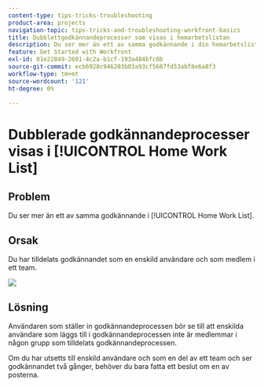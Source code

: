 ```yaml
---
content-type: tips-tricks-troubleshooting
product-area: projects
navigation-topic: tips-tricks-and-troubleshooting-workfront-basics
title: Dubblettgodkännandeprocesser som visas i hemarbetslistan
description: Du ser mer än ett av samma godkännande i din hemarbetslista.
feature: Get Started with Workfront
exl-id: 01e22849-2601-4c2a-b1cf-193a484bfc0b
source-git-commit: ecb6928c946203b03a93cf5687fd53abf8e6a8f3
workflow-type: tm+mt
source-wordcount: '121'
ht-degree: 0%

---
```


# Dubblerade godkännandeprocesser visas i [!UICONTROL Home Work List]

## Problem

Du ser mer än ett av samma godkännande i [!UICONTROL Home Work List].

## Orsak

Du har tilldelats godkännandet som en enskild användare och som medlem i ett team.

![](assets/stages-approval-350x208.png)

## Lösning

Användaren som ställer in godkännandeprocessen bör se till att enskilda användare som läggs till i godkännandeprocessen inte är medlemmar i någon grupp som tilldelats godkännandeprocessen.

Om du har utsetts till enskild användare och som en del av ett team och ser godkännandet två gånger, behöver du bara fatta ett beslut om en av posterna.
